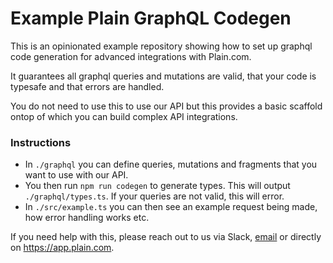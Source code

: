 # Example Plain GraphQL Codegen

This is an opinionated example repository showing how to set up graphql code generation for advanced integrations with Plain.com.

It guarantees all graphql queries and mutations are valid, that your code is typesafe and that errors are handled.

You do not need to use this to use our API but this provides a basic scaffold ontop of which you can build complex API integrations.

### Instructions

- In `./graphql` you can define queries, mutations and fragments that you want to use with our API.
- You then run `npm run codegen` to generate types. This will output `./graphql/types.ts`. If your queries are not valid, this will error.
- In `./src/example.ts` you can then see an example request being made, how error handling works etc. 

If you need help with this, please reach out to us via Slack, [email](mailto:help@plain.com) or directly on https://app.plain.com.
